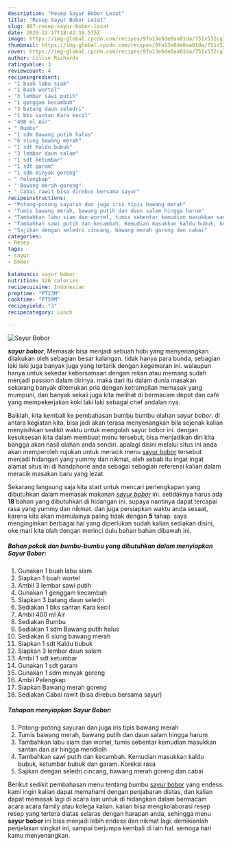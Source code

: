 ```yaml
---
description: "Resep Sayur Bobor Lezat"
title: "Resep Sayur Bobor Lezat"
slug: 867-resep-sayur-bobor-lezat
date: 2020-12-17T18:42:19.575Z
image: https://img-global.cpcdn.com/recipes/9fa13e6de0aa01da/751x532cq70/sayur-bobor-foto-resep-utama.jpg
thumbnail: https://img-global.cpcdn.com/recipes/9fa13e6de0aa01da/751x532cq70/sayur-bobor-foto-resep-utama.jpg
cover: https://img-global.cpcdn.com/recipes/9fa13e6de0aa01da/751x532cq70/sayur-bobor-foto-resep-utama.jpg
author: Lillie Richards
ratingvalue: 3
reviewcount: 4
recipeingredient:
- "1 buah labu siam"
- "1 buah wortel"
- "3 lembar sawi putih"
- "1 genggam kecambah"
- "3 batang daun seledri"
- "1 bks santan Kara kecil"
- "400 ml Air"
- " Bumbu"
- "1 sdm Bawang putih halus"
- "6 siung bawang merah"
- "1 sdt Kaldu bubuk"
- "3 lembar daun salam"
- "1 sdt ketumbar"
- "1 sdt garam"
- "1 sdm minyak goreng"
- " Pelengkap"
- " Bawang merah goreng"
- " Cabai rawit bisa direbus bersama sayur"
recipeinstructions:
- "Potong-potong sayuran dan juga iris tipis bawang merah"
- "Tumis bawang merah, bawang putih dan daun salam hingga harum"
- "Tambahkan labu siam dan wortel, tumis sebentar kemudian masukkan santan dan air hingga mendidih"
- "Tambahkan sawi putih dan kecambah. Kemudian masukkan kaldu bubuk, ketumbar bubuk dan garam. Koreksi rasa"
- "Sajikan dengan seledri cincang, bawang merah goreng dan cabai"
categories:
- Resep
tags:
- sayur
- bobor

katakunci: sayur bobor 
nutrition: 126 calories
recipecuisine: Indonesian
preptime: "PT23M"
cooktime: "PT59M"
recipeyield: "3"
recipecategory: Lunch

---
```



![Sayur Bobor](https://img-global.cpcdn.com/recipes/9fa13e6de0aa01da/751x532cq70/sayur-bobor-foto-resep-utama.jpg)

<b><i>sayur bobor</i></b>, Memasak bisa menjadi sebuah hobi yang menyenangkan dilakukan oleh sebagian besar kalangan. tidak hanya para bunda, sebagian laki laki juga banyak juga yang tertarik dengan kegemaran ini. walaupun hanya untuk sekedar kebersamaan dengan rekan atau memang sudah menjadi passion dalam dirinya. maka dari itu dalam dunia masakan sekarang banyak ditemukan pria dengan ketrampilan memasak yang mumpuni, dan banyak sekali juga kita melihat di bermacam depot dan cafe yang mempekerjakan koki laki laki sebagai chef andalan nya.



Baiklah, kita kembali ke pembahasan bumbu bumbu olahan <i>sayur bobor</i>. di antara kegiatan kita, bisa jadi akan terasa menyenangkan bila sejenak kalian menyisihkan sedikit waktu untuk mengolah sayur bobor ini. dengan kesuksesan kita dalam membuat menu tersebut, bisa menjadikan diri kita bangga akan hasil olahan anda sendiri. apalagi disini melalui situs ini anda akan memperoleh rujukan untuk meracik menu <u>sayur bobor</u> tersebut menjadi hidangan yang yummy dan nikmat, oleh sebab itu ingat ingat alamat situs ini di handphone anda sebagai sebagian referensi kalian dalam meracik masakan baru yang lezat.


Sekarang langsung saja kita start untuk mencari perlengkapan yang dibutuhkan dalam memasak makanan <u><i>sayur bobor</i></u> ini. setidaknya harus ada <b>18</b> bahan yang dibutuhkan di hidangan ini. supaya nantinya dapat tercapai rasa yang yummy dan nikmat. dan juga persiapkan waktu anda sesaat, karena kita akan memulainya paling tidak dengan <b>5</b> tahap. saya menginginkan berbagai hal yang diperlukan sudah kalian sediakan disini, oke mari kita olah dengan merinci dulu bahan bahan dibawah ini.

<!--inarticleads1-->

##### Bahan pokok dan bumbu-bumbu yang dibutuhkan dalam menyiapkan Sayur Bobor:

1. Gunakan 1 buah labu siam
1. Siapkan 1 buah wortel
1. Ambil 3 lembar sawi putih
1. Gunakan 1 genggam kecambah
1. Siapkan 3 batang daun seledri
1. Sediakan 1 bks santan Kara kecil
1. Ambil 400 ml Air
1. Sediakan  Bumbu
1. Sediakan 1 sdm Bawang putih halus
1. Sediakan 6 siung bawang merah
1. Siapkan 1 sdt Kaldu bubuk
1. Siapkan 3 lembar daun salam
1. Ambil 1 sdt ketumbar
1. Gunakan 1 sdt garam
1. Gunakan 1 sdm minyak goreng
1. Ambil  Pelengkap
1. Siapkan  Bawang merah goreng
1. Sediakan  Cabai rawit (bisa direbus bersama sayur)




<!--inarticleads2-->

##### Tahapan menyiapkan Sayur Bobor:

1. Potong-potong sayuran dan juga iris tipis bawang merah
1. Tumis bawang merah, bawang putih dan daun salam hingga harum
1. Tambahkan labu siam dan wortel, tumis sebentar kemudian masukkan santan dan air hingga mendidih
1. Tambahkan sawi putih dan kecambah. Kemudian masukkan kaldu bubuk, ketumbar bubuk dan garam. Koreksi rasa
1. Sajikan dengan seledri cincang, bawang merah goreng dan cabai




Berikut sedikit pembahasan menu tentang bumbu <u>sayur bobor</u> yang endess. kami ingin kalian dapat memahami dengan penjabaran diatas, dan kalian dapat memasak lagi di acara lain untuk di hidangkan dalam bermacam acara acara family atau kolega kalian. kalian bisa mengkolaborasi resep resep yang tertera diatas selaras dengan harapan anda, sehingga menu <b>sayur bobor</b> ini bisa menjadi lebih endess dan nikmat lagi. demikianlah penjelasan singkat ini, sampai berjumpa kembali di lain hal. semoga hari kamu menyenangkan.
